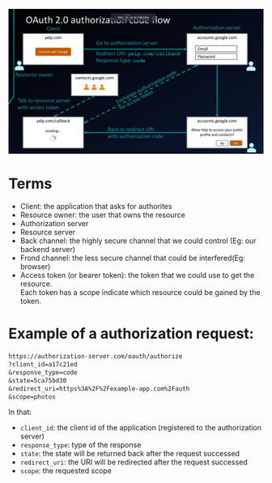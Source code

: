 ![](../img/authorization_flow.jpg)

# Terms
* Client: the application that asks for authorites
* Resource owner: the user that owns the resource
* Authorization server
* Resource server
* Back channel: the highly secure channel that we could control (Eg: our backend server) 
* Frond channel: the less secure channel that could be interfered(Eg: browser)
* Access token (or bearer token): the token that we could use to get the resource.  
 Each token has a scope indicate which resource could be gained by the token.

# Example of a authorization request:
```http request
https://authorization-server.com/oauth/authorize
?client_id=a17c21ed
&response_type=code
&state=5ca75bd30
&redirect_uri=https%3A%2F%2Fexample-app.com%2Fauth
&scope=photos
```

In that:
* `client_id`: the client id of the application (registered to the authorization server)
* `response_type`: type of the response
* `state`: the state will be returned back after the request successed
* `redirect_uri`: the URI will be redirected after the request successed
* `scope`: the requested scope
